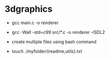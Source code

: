 # 3dgraphics
- gcc main.c -o renderer

- gcc -Wall -std=c99 src/*.c -o renderer -lSDL2
- create multiple files using bash command
-   touch ./myfolder/{readme,utils}.txt
